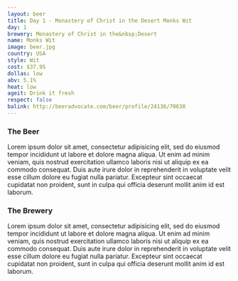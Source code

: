 ```yaml
---
layout: beer
title: Day 1 - Monastery of Christ in the Desert Monks Wit
day: 1
brewery: Monastery of Christ in the&nbsp;Desert
name: Monks Wit
image: beer.jpg
country: USA
style: Wit
cost: $37.95
dollas: low
abv: 5.1%
heat: low
ageit: Drink it fresh
respect: false
balink: http://beeradvocate.com/beer/profile/24136/70638
---
```



### The Beer

Lorem ipsum dolor sit amet, consectetur adipisicing elit, sed do eiusmod tempor incididunt ut labore et dolore magna aliqua. Ut enim ad minim veniam, quis nostrud exercitation ullamco laboris nisi ut aliquip ex ea commodo consequat. Duis aute irure dolor in reprehenderit in voluptate velit esse cillum dolore eu fugiat nulla pariatur. Excepteur sint occaecat cupidatat non proident, sunt in culpa qui officia deserunt mollit anim id est laborum.

### The Brewery

Lorem ipsum dolor sit amet, consectetur adipisicing elit, sed do eiusmod tempor incididunt ut labore et dolore magna aliqua. Ut enim ad minim veniam, quis nostrud exercitation ullamco laboris nisi ut aliquip ex ea commodo consequat. Duis aute irure dolor in reprehenderit in voluptate velit esse cillum dolore eu fugiat nulla pariatur. Excepteur sint occaecat cupidatat non proident, sunt in culpa qui officia deserunt mollit anim id est laborum.

